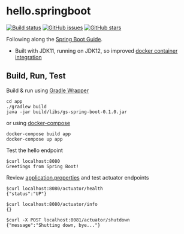 # hello.springboot

<!-- shields not using travis-ci.com but only travis-ci.org yet
[![Build status](https://img.shields.io/travis/mkoertgen/hello.springboot.svg?logo=travis)](https://travis-ci.com/mkoertgen/hello.springboot/) -->
[![Build status](https://travis-ci.com/mkoertgen/hello.springboot.svg?branch=master)](https://travis-ci.com/mkoertgen/hello.springboot/)
[![GitHub issues](https://img.shields.io/github/issues/mkoertgen/hello.springboot.svg?logo=github "GitHub issues")](https://github.com/mkoertgen/hello.springboot)
[![GitHub stars](https://img.shields.io/github/stars/mkoertgen/hello.springboot.svg?logo=github "GitHub stars")](https://github.com/mkoertgen/hello.springboot)

Following along the [Spring Boot Guide](https://spring.io/guides/gs/spring-boot/#scratch).

- Built with JDK11, running on JDK12, so improved [docker container integration](https://blog.docker.com/2018/12/top-5-post-docker-container-java/)

## Build, Run, Test

Build & run using [Gradle Wrapper](https://docs.gradle.org/current/userguide/gradle_wrapper.html)

```console
cd app
./gradlew build
java -jar build/libs/gs-spring-boot-0.1.0.jar
```

or using [docker-compose](https://docs.docker.com/compose/)

```console
docker-compose build app
docker-compose up app
```

Test the hello endpoint

```console
$curl localhost:8080
Greetings from Spring Boot!
```

Review [application.properties](src/main/resources/application.properties) and test actuator endpoints

```console
$curl localhost:8080/actuator/health
{"status":"UP"}

$curl localhost:8080/actuator/info
{}

$curl -X POST localhost:8081/actuator/shutdown
{"message":"Shutting down, bye..."}
```
